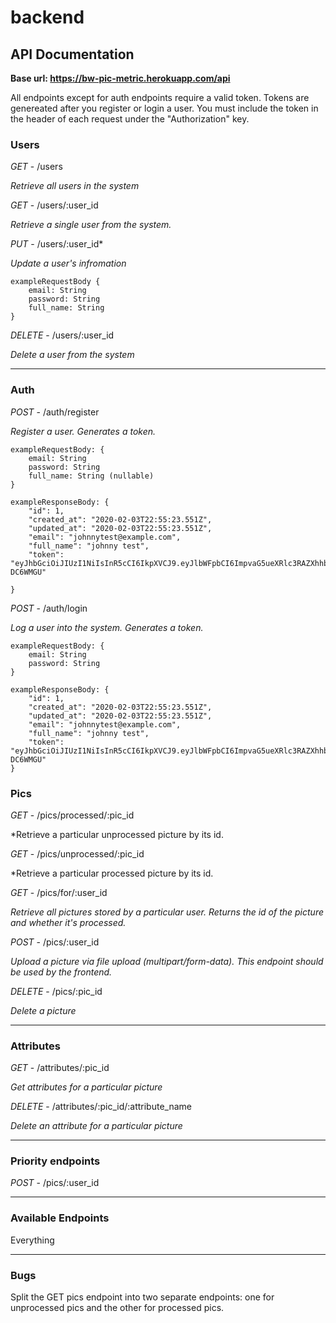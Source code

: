 # backend

## API Documentation

**Base url: https://bw-pic-metric.herokuapp.com/api**

All endpoints except for auth endpoints require a valid token. Tokens are 
genereated after you register or login a user.  You must include the token 
in the header of each request under the "Authorization" key.

### Users

*GET* - /users 

*Retrieve all users in the system*

*GET* - /users/:user_id

*Retrieve a single user from the system.*

*PUT* - /users/:user_id*

*Update a user's infromation*

	exampleRequestBody {
		email: String
		password: String
		full_name: String
	}

*DELETE* - /users/:user_id

*Delete a user from the system*
<hr>

### Auth 

*POST* - /auth/register

*Register a user. Generates a token.*

	exampleRequestBody: {
		email: String
		password: String
		full_name: String (nullable)
	}

	exampleResponseBody: {
		"id": 1,
		"created_at": "2020-02-03T22:55:23.551Z",
		"updated_at": "2020-02-03T22:55:23.551Z",
		"email": "johnnytest@example.com",
		"full_name": "johnny test",
		"token": "eyJhbGciOiJIUzI1NiIsInR5cCI6IkpXVCJ9.eyJlbWFpbCI6ImpvaG5ueXRlc3RAZXhhbXBsZS5jb20iLCJpYXQiOjE1ODA3NzA1MjMsImV4cCI6MTU4MDg1NjkyM30.HHEbc84omFrx5mc_66dYeJL7RAEwgMc10cp-DC6WMGU"

	}

*POST* - /auth/login

*Log a user into the system. Generates a token.*

	exampleRequestBody: {
		email: String
		password: String
	}

	exampleResponseBody: {
		"id": 1,
		"created_at": "2020-02-03T22:55:23.551Z",
		"updated_at": "2020-02-03T22:55:23.551Z",
		"email": "johnnytest@example.com",
		"full_name": "johnny test",
		"token": "eyJhbGciOiJIUzI1NiIsInR5cCI6IkpXVCJ9.eyJlbWFpbCI6ImpvaG5ueXRlc3RAZXhhbXBsZS5jb20iLCJpYXQiOjE1ODA3NzA1MjMsImV4cCI6MTU4MDg1NjkyM30.HHEbc84omFrx5mc_66dYeJL7RAEwgMc10cp-DC6WMGU"
	}

### Pics

*GET* - /pics/processed/:pic_id

*Retrieve a particular unprocessed picture by its id.

*GET* - /pics/unprocessed/:pic_id

*Retrieve a particular processed picture by its id.

*GET* - /pics/for/:user_id

*Retrieve all pictures stored by a particular user. Returns the id of the picture and whether it's processed.*

*POST* - /pics/:user_id

*Upload a picture via file upload (multipart/form-data). This endpoint should be used by the frontend.*

*DELETE* - /pics/:pic_id

*Delete a picture*
<hr>


### Attributes

*GET* - /attributes/:pic_id

*Get attributes for a particular picture*

*DELETE* - /attributes/:pic_id/:attribute_name

*Delete an attribute for a particular picture*

<hr>

### Priority endpoints

*POST* - /pics/:user_id

<hr>

### Available Endpoints

Everything

<hr>

### Bugs

Split the GET pics endpoint into two separate endpoints: one for unprocessed pics and the other for processed pics.

 
